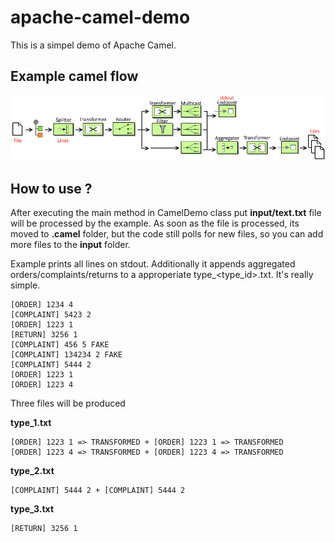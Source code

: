 # apache-camel-demo

This is a simpel demo of Apache Camel.

## Example camel flow
![alt tag](https://github.com/vachacz/apache-camel-demo/blob/master/diagram.png?raw=true)

## How to use ?

After executing the main method in CamelDemo class put **input/text.txt** file will be processed by the example. As soon as the file is processed, its moved to **.camel** folder, but the code still polls for new files, so you can add more files to the **input** folder.

Example prints all lines on stdout. Additionally it appends aggregated orders/complaints/returns to a approperiate type_<type_id>.txt. It's really simple.

```
[ORDER] 1234 4
[COMPLAINT] 5423 2
[ORDER] 1223 1
[RETURN] 3256 1
[COMPLAINT] 456 5 FAKE
[COMPLAINT] 134234 2 FAKE
[COMPLAINT] 5444 2
[ORDER] 1223 1
[ORDER] 1223 4
```
Three files will be produced

**type_1.txt**
```
[ORDER] 1223 1 => TRANSFORMED + [ORDER] 1223 1 => TRANSFORMED
[ORDER] 1223 4 => TRANSFORMED + [ORDER] 1223 4 => TRANSFORMED
```

**type_2.txt**
```
[COMPLAINT] 5444 2 + [COMPLAINT] 5444 2
```

**type_3.txt**
```
[RETURN] 3256 1
```
